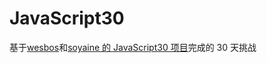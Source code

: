 # JavaScript30

基于[wesbos](https://github.com/wesbos/JavaScript30)和[soyaine 的 JavaScript30 项目](https://github.com/soyaine/JavaScript30)完成的 30 天挑战
